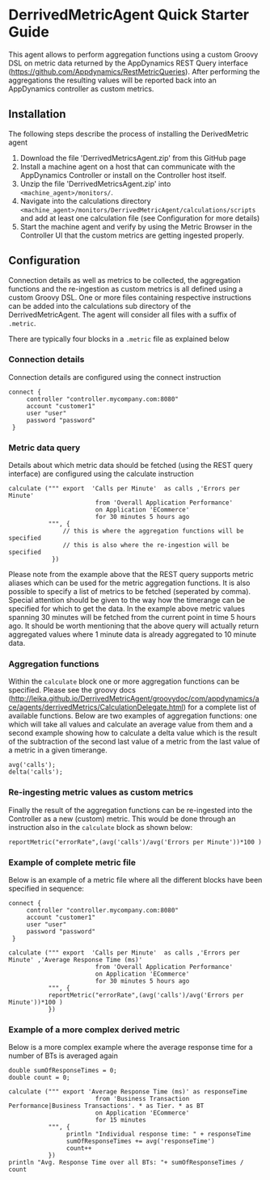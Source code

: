 # DerrivedMetricAgent Quick Starter Guide

This agent allows to perform aggregation functions using a custom Groovy DSL on metric data returned by the AppDynamics REST Query interface (https://github.com/Appdynamics/RestMetricQueries). After performing the aggregations the resulting values will be reported back into an AppDynamics controller as custom metrics.

## Installation

The following steps describe the process of installing the DerivedMetric agent

1. Download the file 'DerrivedMetricsAgent.zip' from this GitHub page
2. Install a machine agent on a host that can communicate with the AppDynamics Controller or install on the Controller host itself.
3. Unzip the file 'DerrivedMetricsAgent.zip' into `<machine_agent>/monitors/`.
4. Navigate into the calculations directory `<machine_agent>/monitors/DerrivedMetricAgent/calculations/scripts` and add at least one calculation  file (see Configuration for more details)
5. Start the machine agent and verify by using the Metric Browser in the Controller UI that the custom metrics are getting ingested properly.

## Configuration

Connection details as well as metrics to be collected, the aggregation functions and the re-ingestion as custom metrics is all defined using a custom Groovy DSL. One or more files containing respective instructions can be added into the calculations sub directory of the DerrivedMetricAgent. The agent will consider all files with a suffix of `.metric`.

There are typically four blocks in a `.metric` file as explained below

### Connection details

Connection details are configured using the connect instruction

```
connect {
     controller "controller.mycompany.com:8080"
     account "customer1"
     user "user"
     password "password"
 }
```

### Metric data query

Details about which metric data should be fetched (using the REST query interface) are configured using the calculate instruction

```
calculate (""" export  'Calls per Minute'  as calls ,'Errors per Minute' 
                        from 'Overall Application Performance'
                        on Application 'ECommerce'
                        for 30 minutes 5 hours ago
           """, {
               // this is where the aggregation functions will be specified
               // this is also where the re-ingestion will be specified
            })
```

Please note from the example above that the REST query supports metric aliases which can be used for the metric aggregation functions. It is also possible to specify a list of metrics to be fetched (seperated by comma). Special attention should be given to the way how the timerange can be specified for which to get the data. In the example above metric values spanning 30 minutes will be fetched from the current point in time 5 hours ago. It should be worth mentioning that the above query will actually return aggregated values  where 1 minute data is already aggregated to 10 minute data.

### Aggregation functions

Within the `calculate` block one or more aggregation functions can be specified. Please see the groovy docs (http://leika.github.io/DerrivedMetricAgent/groovydoc/com/appdynamics/ace/agents/derrivedMetrics/CalculationDelegate.html) for a complete list of available functions. Below are two examples of aggregation functions: one which will take all values and calculate an average value from them and a second example showing how to calculate a delta value which is the result of the subtraction of the second last value of a metric from the last value of a metric in a given timerange.

```
avg('calls');
delta('calls');
```

### Re-ingesting metric values as custom metrics

Finally the result of the aggregation functions can be re-ingested into the Controller as a new (custom) metric. This would be done through an instruction also in the `calculate` block as shown below:

```
reportMetric("errorRate",(avg('calls')/avg('Errors per Minute'))*100 )
```

### Example of complete metric file

Below is an example of a metric file where all the different blocks have been specified in sequence:

```
connect {
     controller "controller.mycompany.com:8080"
     account "customer1"
     user "user"
     password "password"
 }

calculate (""" export  'Calls per Minute'  as calls ,'Errors per Minute' ,'Average Response Time (ms)'
                        from 'Overall Application Performance'
                        on Application 'ECommerce'
                        for 30 minutes 5 hours ago
           """, {
           reportMetric("errorRate",(avg('calls')/avg('Errors per Minute'))*100 )
           })
```

### Example of a more complex derived metric

Below is a more complex example where the average response time for a number of BTs is averaged again

```
double sumOfResponseTimes = 0;
double count = 0;

calculate (""" export 'Average Response Time (ms)' as responseTime
                        from 'Business Transaction Performance|Business Transactions'. * as Tier. * as BT
                        on Application 'ECommerce'
                        for 15 minutes
           """, {
                println "Individual response time: " + responseTime
                sumOfResponseTimes += avg('responseTime')
                count++
           })
println "Avg. Response Time over all BTs: "+ sumOfResponseTimes / count
```